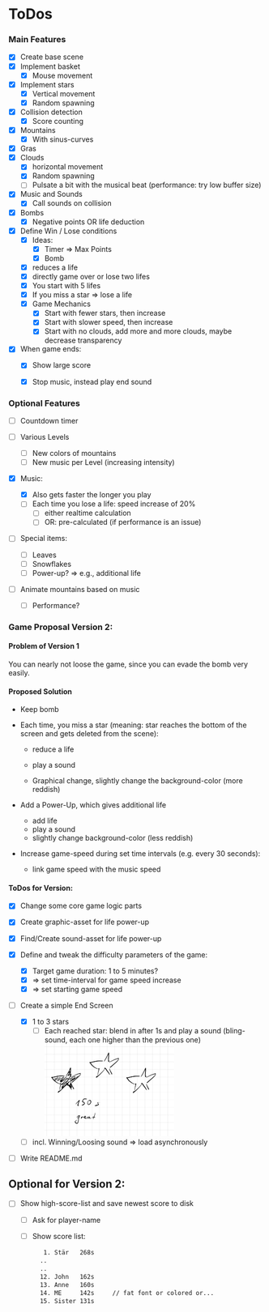 # ToDos

### Main Features

- [x] Create base scene
- [x] Implement basket
  - [X] Mouse movement
- [x] Implement stars
  - [X] Vertical movement
  - [X] Random spawning
- [x] Collision detection
  - [x] Score counting
- [x] Mountains
  - [x] With sinus-curves
- [x] Gras
- [x] Clouds
  - [x] horizontal movement
  - [x] Random spawning
  - [ ] Pulsate a bit with the musical beat (performance: try low buffer size)
- [x] Music and Sounds
  - [x] Call sounds on collision
- [x] Bombs
  - [x] Negative points OR life deduction
- [x] Define Win / Lose conditions
  - [x] Ideas: 
    - [x] Timer => Max Points
    - [x] Bomb
  - [x] reduces a life
  - [x] directly game over or lose two lifes
  - [x] You start with 5 lifes
  - [x] If you miss a star => lose a life
  - [x] Game Mechanics
    - [x] Start with fewer stars, then increase
    - [x] Start with slower speed, then increase
    - [x] Start with no clouds, add more and more clouds, maybe decrease transparency
- [x] When game ends:
  - [x] Show large score
  - [x] Stop music, instead play end sound



### Optional Features

- [ ] Countdown timer
- [ ] Various Levels

  - [ ] New colors of mountains
  - [ ] New music per Level (increasing intensity)
- [x] Music: 

  - [x] Also gets faster the longer you play
  - [ ] Each time you lose a life: speed increase of 20%
    - [ ] either realtime calculation
    - [ ] OR: pre-calculated (if performance is an issue)
- [ ] Special items:

  - [ ] Leaves
  - [ ] Snowflakes
  - [ ] Power-up? => e.g., additional life
- [ ] Animate mountains based on music

  - [ ] Performance?






### Game Proposal Version 2:



#### Problem of Version 1

You can nearly not loose the game, since you can evade the bomb very easily.



#### Proposed Solution

- Keep bomb

- Each time, you miss a star (meaning: star reaches the bottom of the screen and gets deleted from the scene):

  - reduce a life

  - play a sound

  - Graphical change, slightly change the background-color (more reddish)

- Add a Power-Up, which gives additional life
  - add life
  - play a sound
  - slightly change background-color (less reddish)
- Increase game-speed during set time intervals (e.g. every 30 seconds):
  - link game speed with the music speed



#### ToDos for Version:

- [X]  Change some core game logic parts
- [X]  Create graphic-asset for life power-up
- [x]  Find/Create sound-asset for life power-up
- [x] Define and tweak the difficulty parameters of the game:
  - [x]  Target game duration: 1 to 5 minutes?
  - [x]  => set time-interval for game speed increase
  - [x]  => set starting game speed
- [ ] Create a simple End Screen
  - [X] 1 to 3 stars
    - [ ] Each reached star: blend in after 1s and play a sound (bling-sound, each one higher than the previous one)
         <img src="ToDos.assets/stars_idea.jpg" alt="stars_idea" style="zoom:25%;" />
  - [ ]  incl. Winning/Loosing sound => load asynchronously
- [ ] Write README.md



## Optional for Version 2:

- [ ] Show high-score-list and save newest score to disk

  - [ ] Ask for player-name

  - [ ] Show score list:

    ```
       1. Stär   268s
      ..
      ..
      12. John   162s
      13. Anne   160s
      14. ME     142s     // fat font or colored or...
      15. Sister 131s
    
    ```
